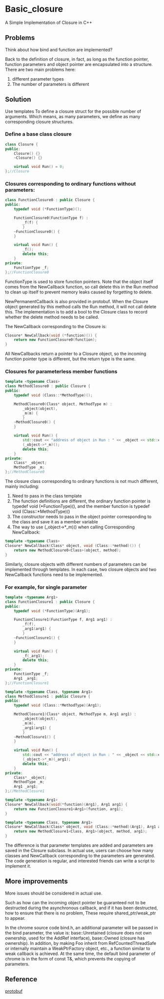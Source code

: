 # Basic_closure
A Simple Implementation of Closure in C++

## Problems
Think about how bind and function are implemented?

Back to the definition of closure, in fact, as long as the function pointer, function parameters and object pointer are encapsulated into a structure. 
There are two main problems here:
1. different parameter types
2. The number of parameters is different

## Solution
Use templates
To define a closure struct for the possible number of arguments.
Which means, as many parameters, we define as many corresponding closure structures.

### Define a base class closure
```c++
class Closure {
public:
    Closure() {}
    ~Closure() {}

    virtual void Run() = 0;
};//Closure
```
### Closures corresponding to ordinary functions without parameters:
```c++
class FunctionClosure0 : public Closure {
public:
    typedef void (*FunctionType)();

    FunctionClosure0(FunctionType f) :
        _f(f) {
        }
    ~FunctionClosure0() {
    }

    virtual void Run() {
        _f();
        delete this;
    }
private:
    FunctionType _f;
};//FunctionClosure0
```

FunctionType is used to store function pointers. Note that the object itself comes from the NewCallback function, so call delete this in the Run method to clean up itself to prevent memory leaks caused by forgetting to delete.

NewPermanentCallback is also provided in protobuf. When the Closure object generated by this method calls the Run method, it will not call delete this. The implementation is to add a bool to the Closure class to record whether the delete method needs to be called.

The NewCallback corresponding to the Closure is:
```c++
Closure* NewCallback(void (*function)()) {
    return new FunctionClosure0(function);
}
```

All NewCallbacks return a pointer to a Closure object, so the incoming function pointer type is different, but the return type is the same.

### Closures for parameterless member functions
```c++
template <typename Class>
class MethodClosure0 : public Closure {
public:
    typedef void (Class::*MethodType)();

    MethodClosure0(Class* object, MethodType m) :
        _object(object),
        _m(m) {
        }
    ~MethodClosure0() {
    }

    virtual void Run() {
        std::cout << "address of object in Run : " << _object << std::endl;
        (_object->*_m)();
        delete this;
    }
private:
    Class* _object;
    MethodType _m;
};//MethodClosure0
```
The closure class corresponding to ordinary functions is not much different, mainly including:

1. Need to pass in the class template
2. The function definitions are different, the ordinary function pointer is typedef void (\*FunctionType)(), and the member function is typedef void (Class::\*MethodType)()
3. The constructor needs to pass in the object pointer corresponding to the class and save it as a member variable
4. The way to use (\_object->\*\_m)() when calling
Corresponding NewCallback:
```c++
template <typename Class>
Closure* NewCallback(Class* object, void (Class::*method)()) {
    return new MethodClosure0<Class>(object, method);
}
```
Similarly, closure objects with different numbers of parameters can be implemented through templates. 
In each case, two closure objects and two NewCallback functions need to be implemented.

### For example, for single parameter
```c++
template <typename Arg1>
class FunctionClosure1 : public Closure {
public:
    typedef void (*FunctionType)(Arg1);

    FunctionClosure1(FunctionType f, Arg1 arg1) :
        _f(f),
        _arg1(arg1) {
        }
    ~FunctionClosure1() {
    }

    virtual void Run() {
        _f(_arg1);
        delete this;
    }
private:
    FunctionType _f;
    Arg1 _arg1;
};//FunctionClosure1

template <typename Class, typename Arg1>
class MethodClosure1 : public Closure {
public:
    typedef void (Class::*MethodType)(Arg1);

    MethodClosure1(Class* object, MethodType m, Arg1 arg1) :
        _object(object),
        _m(m),
        _arg1(arg1) {
        }
    ~MethodClosure1() {
    }

    virtual void Run() {
        std::cout << "address of object in Run : " << _object << std::endl;
        (_object->*_m)(_arg1);
        delete this;
    }
private:
    Class* _object;
    MethodType _m;
    Arg1 _arg1;
};//MethodClosure1

template <typename Arg1>
Closure* NewCallback(void(*function)(Arg1), Arg1 arg1) {
    return new FunctionClosure1<Arg1>(function, arg1);
}

template <typename Class, typename Arg1>
Closure* NewCallback(Class* object, void (Class::*method)(Arg1), Arg1 arg1) {
    return new MethodClosure1<Class, Arg1>(object, method, arg1);
}
```

The difference is that parameter templates are added and parameters are saved in the Closure subclass.
In actual use, users can choose how many classes and NewCallback corresponding to the parameters are generated. The code generation is regular, and interested friends can write a script to implement it.

## More improvements

More issues should be considered in actual use.

Such as how can the incoming object pointer be guaranteed not to be destructed during the asynchronous callback, and if it has been destructed, how to ensure that there is no problem, These require shared_ptr/weak_ptr to appear.

In the chrome source code bind.h, an additional parameter will be passed in the bind parameter, the value is: base::Unretained (closure does not own ownership, used for the AddRef interface), base::Owned (closure has ownership). In addition, by making Foo inherit from RefCountedThreadSafe<Foo> or internally maintain a WeakPtrFactory<Foo> object, etc., a function similar to weak callback is achieved. At the same time, the default bind parameter of chrome is in the form of const T&, which prevents the copying of parameters.
  
## Reference
[protobuf](https://github.com/protocolbuffers/protobuf/blob/main/src/google/protobuf/stubs/callback.h)
